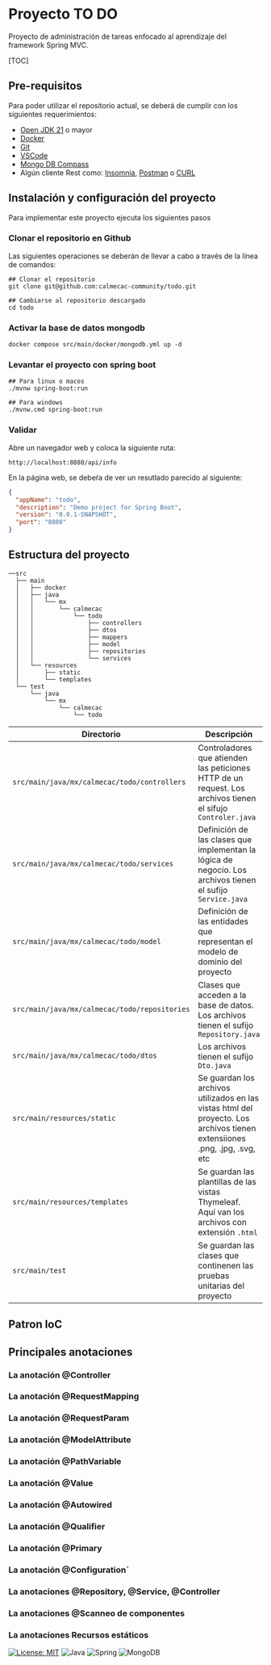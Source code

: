 
# Proyecto TO DO 

Proyecto de administración de tareas enfocado al aprendizaje del framework Spring MVC.

[TOC]

## Pre-requisitos
Para poder utilizar el repositorio actual, se deberá de cumplir con los siguientes requerimientos:

- [Open JDK 21](https://openjdk.org/projects/jdk/21/) o mayor
- [Docker](https://www.docker.com/get-started/)
- [Git](https://git-scm.com/downloads)
- [VSCode](https://code.visualstudio.com/download)
- [Mongo DB Compass](https://www.mongodb.com/products/tools/compass)
- Algún cliente Rest como: [Insomnia](https://insomnia.rest/), [Postman](https://www.postman.com/) o [CURL](https://curl.se/)


## Instalación y configuración del proyecto

Para implementar este proyecto ejecuta los siguientes pasos

### Clonar el repositorio en Github

Las siguientes operaciones se deberán de llevar a cabo a través de la línea de comandos:


```shell
## Clonar el repositorio
git clone git@github.com:calmecac-community/todo.git

## Cambiarse al repositorio descargado
cd todo
```

### Activar la base de datos mongodb

```shell
docker compose src/main/docker/mongodb.yml up -d
```

### Levantar el proyecto con spring boot

```shell
## Para linux o macos
./mvnw spring-boot:run

## Para windows
./mvnw.cmd spring-boot:run
```

### Validar

Abre un navegador web y coloca la siguiente ruta:

```shell
http://localhost:8080/api/info
```

En la página web, se debeŕa de ver un resutlado parecido al siguiente:

```json
{
  "appName": "todo",
  "description": "Demo project for Spring Boot",
  "version": "0.0.1-SNAPSHOT",
  "port": "8080"
}
```

## Estructura del proyecto

```shell
──src
  ├── main
  │   ├── docker
  │   ├── java
  │   │   └── mx
  │   │       └── calmecac
  │   │           └── todo
  │   │               ├── controllers
  │   │               ├── dtos
  │   │               ├── mappers
  │   │               ├── model
  │   │               ├── repositories
  │   │               └── services
  │   └── resources
  │       ├── static
  │       └── templates
  └── test
      └── java
          └── mx
              └── calmecac
                  └── todo
```


|  Directorio | Descripción  |
|---|---|
|`src/main/java/mx/calmecac/todo/controllers`| Controladores que atienden las peticiones HTTP de un request. Los archivos tienen el sifujo `Controler.java` |
|`src/main/java/mx/calmecac/todo/services`| Definición de las clases que implementan la lógica de negocio. Los archivos tienen el sufijo  `Service.java` |
|`src/main/java/mx/calmecac/todo/model`| Definición de las entidades que representan el modelo de dominio del proyecto|
|`src/main/java/mx/calmecac/todo/repositories`| Clases que acceden a la base de datos. Los archivos tienen el sufijo `Repository.java` |
|`src/main/java/mx/calmecac/todo/dtos`| Los archivos tienen el sufijo  `Dto.java` |
|`src/main/resources/static`| Se guardan los archivos utilizados en las vistas html del proyecto. Los archivos tienen extensiiones .png, .jpg, .svg, etc |
|`src/main/resources/templates`| Se guardan las plantillas de las vistas Thymeleaf. Aquí van los archivos con extensión `.html`
|`src/main/test`| Se guardan las clases que continenen las pruebas unitarias del proyecto


## Patron IoC
## Principales anotaciones
### La anotación @Controller
### La anotación @RequestMapping
### La anotación @RequestParam
### La anotación @ModelAttribute
### La anotación @PathVariable
### La anotación @Value
### La anotación @Autowired
### La anotación @Qualifier
### La anotación @Primary
### La anotación @Configuration`
### La anotaciones @Repository, @Service, @Controller
### La anotaciones @Scanneo de componentes
### La anotaciones Recursos estáticos


[![License: MIT](https://cdn.prod.website-files.com/5e0f1144930a8bc8aace526c/65dd9eb5aaca434fac4f1c34_License-MIT-blue.svg)](/LICENSE)
![Java](https://img.shields.io/badge/java-%23ED8B00.svg?style=for-the-badge&logo=openjdk&logoColor=white)
![Spring](https://img.shields.io/badge/spring-%236DB33F.svg?style=for-the-badge&logo=spring&logoColor=white)
![MongoDB](https://img.shields.io/badge/MongoDB-%234ea94b.svg?style=for-the-badge&logo=mongodb&logoColor=white)
